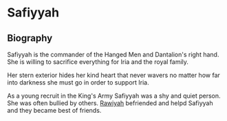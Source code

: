 # Safiyyah

## Biography

Safiyyah is the commander of the Hanged Men and Dantalion's right hand.  She is willing to sacrifice everything for Iria and the royal family.

Her stern exterior hides her kind heart that never wavers no matter how far into darkness she must go in order to support Iria.

As a young recruit in the King's Army Safiyyah was a shy and quiet person. She was often bullied by others. [Rawiyah](./rawiyah.md) befriended and helpd Safiyyah and they became best of friends.